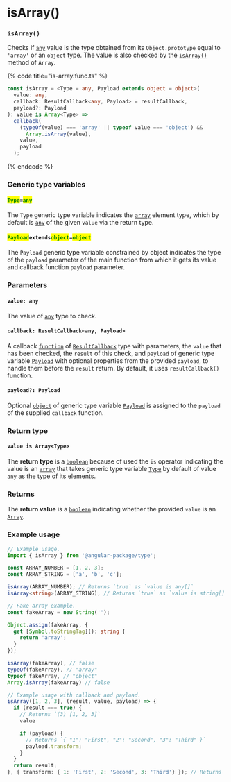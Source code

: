 # isArray()

### `isArray()`

Checks if [`any`](https://www.typescriptlang.org/docs/handbook/2/everyday-types.html#any) value is the type obtained from its `Object.prototype` equal to `'array'` or an `object` type. The value is also checked by the [`isArray()`](https://developer.mozilla.org/en-US/docs/Web/JavaScript/Reference/Global\_Objects/Array/isArray) method of `Array`.

{% code title="is-array.func.ts" %}
```typescript
const isArray = <Type = any, Payload extends object = object>(
  value: any,
  callback: ResultCallback<any, Payload> = resultCallback,
  payload?: Payload
): value is Array<Type> =>
  callback(
    (typeOf(value) === 'array' || typeof value === 'object') &&
      Array.isArray(value),
    value,
    payload
  );
```
{% endcode %}

### Generic type variables

#### <mark style="color:green;">**`Type`**</mark>**`=`**<mark style="color:green;">**`any`**</mark>

The `Type` generic type variable indicates the [`array`](https://www.typescriptlang.org/docs/handbook/basic-types.html#array) element type, which by default is [`any`](https://www.typescriptlang.org/docs/handbook/basic-types.html#any) of the given `value` via the return type.

#### <mark style="color:green;">**`Payload`**</mark>**`extends`**<mark style="color:green;">**`object`**</mark>**`=`**<mark style="color:green;">**`object`**</mark>

The `Payload` generic type variable constrained by object indicates the type of the `payload` parameter of the main function from which it gets its value and callback function `payload` parameter.

### Parameters

#### `value: any`

The value of [`any`](https://www.typescriptlang.org/docs/handbook/2/everyday-types.html#any) type to check.

#### `callback: ResultCallback<any, Payload>`

A callback [`function`](https://developer.mozilla.org/en-US/docs/Web/JavaScript/Guide/Functions) of [`ResultCallback`](../types/resultcallback.md) type with parameters, the `value` that has been checked, the `result` of this check, and `payload` of generic type variable [`Payload`](isarray.md#payloadextendsobject-object) with optional properties from the provided `payload`, to handle them before the `result` return. By default, it uses `resultCallback()` function.

#### `payload?: Payload`

Optional [`object`](https://developer.mozilla.org/en-US/docs/Web/JavaScript/Reference/Global\_Objects/Object) of generic type variable [`Payload`](isarray.md#payloadextendsobject-object) is assigned to the `payload` of the supplied `callback` function.

### Return type

#### `value is Array<Type>`

The **return type** is a [`boolean`](https://www.typescriptlang.org/docs/handbook/basic-types.html#boolean) because of used the `is` operator indicating the value is an [`array`](https://www.typescriptlang.org/docs/handbook/basic-types.html#array) that takes generic type variable [`Type`](isarray.md#type-any) by default of value [`any`](https://www.typescriptlang.org/docs/handbook/basic-types.html#any) as the type of its elements.

### Returns

The **return value** is a [`boolean`](https://developer.mozilla.org/en-US/docs/Web/JavaScript/Reference/Global\_Objects/Boolean) indicating whether the provided `value` is an [`Array`](https://developer.mozilla.org/en-US/docs/Web/JavaScript/Reference/Global\_Objects/Array).

### Example usage

```typescript
// Example usage.
import { isArray } from '@angular-package/type'; 

const ARRAY_NUMBER = [1, 2, 3];
const ARRAY_STRING = ['a', 'b', 'c'];

isArray(ARRAY_NUMBER); // Returns `true` as `value is any[]`
isArray<string>(ARRAY_STRING); // Returns `true` as `value is string[]`

// Fake array example.
const fakeArray = new String('');

Object.assign(fakeArray, {
  get [Symbol.toStringTag](): string {
    return 'array';
  }
});

isArray(fakeArray), // false
typeOf(fakeArray), // "array"
typeof fakeArray, // "object"
Array.isArray(fakeArray) // false

// Example usage with callback and payload.
isArray([1, 2, 3], (result, value, payload) => {
  if (result === true) {
    // Returns `(3) [1, 2, 3]`
    value

    if (payload) {
      // Returns `{ "1": "First", "2": "Second", "3": "Third" }`
      payload.transform;
    }
  }
  return result;
}, { transform: { 1: 'First', 2: 'Second', 3: 'Third'} }); // Returns `true` as `value is any[]`
```


